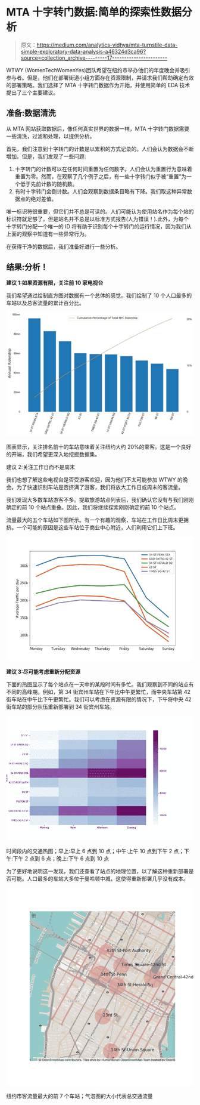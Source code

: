 # MTA 十字转门数据:简单的探索性数据分析

> 原文：<https://medium.com/analytics-vidhya/mta-turnstile-data-simple-exploratory-data-analysis-a46324d3ca96?source=collection_archive---------17----------------------->

WTWY (WomenTechWomenYes)团队希望在纽约市举办他们的年度晚会并吸引参与者。但是，他们在部署街道小组方面存在资源限制，并请求我们帮助确定有效的部署策略。我们选择了 MTA 十字转门数据作为开始，并使用简单的 EDA 技术提出了三个主要建议。

## **准备:数据清洗**

从 MTA 网站获取数据后，像任何真实世界的数据一样，MTA 十字转门数据需要一些清洗，过滤和处理，以提供分析。

首先，我们注意到十字转门的计数是以累积的方式记录的。人们会认为数据会不断增加。但是，我们发现了一些问题:

1.  十字转门的计数可以在任何时间重置为任何数字。人们会认为重置行为意味着重置为零。然而，在观察了几个例子之后，有一些十字转门似乎被“重置”为一个低于先前计数的随机数。
2.  有时十字转门会倒计数。人们会观察到数据条目略有下降。我们取这种异常数据点的绝对差值。

唯一标识符很重要，但它们并不总是可读的。人们可能认为使用站名作为每个站的标识符就足够了，但是站名并不总是以标准方式报告(人为错误！).此外，为每个十字转门分配一个唯一的 ID 将有助于识别每个十字转门的运行情况，因为我们从上面的观察中知道有一些异常行为。

在获得干净的数据后，我们准备好进行一些分析。

## **结果:分析！**

**建议 1:如果资源有限，关注前 10 家电视台**

我们希望通过绘制直方图对数据有一个总体的感觉。我们绘制了 10 个人口最多的车站以及总客流量的累计百分比。

![](img/350c8b6a9c968c334b8c9c5c10703bae.png)

图表显示，关注排名前十的车站意味着关注纽约大约 20%的乘客。这是一个良好的开端，我们希望更深入地挖掘数据集。

建议 2:关注工作日而不是周末

我们也想了解这些电视台是否受游客欢迎，因为他们不太可能参加 WTWY 的晚会。为了快速识别车站是否挤满了游客，我们将放大工作日或周末的客流量。

我们发现大多数车站游客不多。提取旅游站点列表后，我们确认它没有与我们刚刚确定的前 10 个站点重叠。因此，我们将继续探索刚刚确定的前 10 个站点。

流量最大的五个车站如下图所示。有一个有趣的观察，车站在工作日比周末更拥挤。一个可能的原因是这些车站位于商业中心附近，人们利用它们上下班。

![](img/33e96673b03d12c2f347b2b93af785cc.png)

**建议 3:尽可能考虑重新分配资源**

下面的热图显示了每个站点在一天中的某段时间有多忙。我们观察到不同的站点有不同的高峰期。例如，第 34 街宾州车站在下午比中午更繁忙，而中央车站第 42 街车站在中午比下午更繁忙。我们可以考虑在资源有限的情况下，下午将中央 42 街车站的部分队伍重新部署到 34 街宾州车站。

![](img/d1c428a0c04da2ba3c9bda7446dd2690.png)

时间段内的交通热图；早上:早上 6 点到 10 点；中午:上午 10 点到下午 2 点；下午:下午 2 点到 6 点；晚上:下午 6 点到 10 点

为了更好地说明这一发现，我们还查看了站点的地理位置，以了解这种重新部署是否可能。人口最多的车站大多位于曼哈顿中城，这使得重新部署几乎没有成本。

![](img/0146ef5a908bd90ab8124be695017c6f.png)

纽约市客流量最大的前 7 个车站；气泡图的大小代表总交通流量